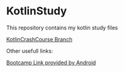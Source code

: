 # KotlinStudy
This repository contains my kotlin study files

[KotlinCrashCourse Branch](https://www.youtube.com/watch?v=5flXf8nuq60&t=302s)


Other usefull links:

[Bootcamp Link provided by Android](https://developer.android.com/courses/android-basics-kotlin/course?gclid=Cj0KCQjwk7ugBhDIARIsAGuvgPZVT2pKnnwrejMWc16pmzT98wGoImjeC-et_tCWXwDGXsq0BkixiTMaAqBQEALw_wcB&gclsrc=aw.ds)

